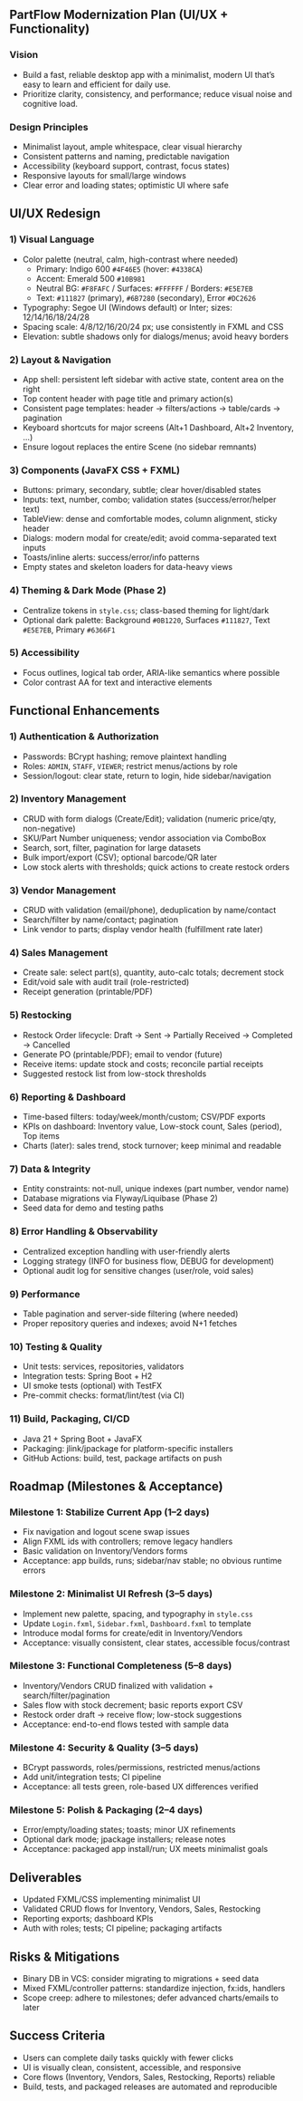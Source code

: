 ## PartFlow Modernization Plan (UI/UX + Functionality)

### Vision
- Build a fast, reliable desktop app with a minimalist, modern UI that’s easy to learn and efficient for daily use.
- Prioritize clarity, consistency, and performance; reduce visual noise and cognitive load.

### Design Principles
- Minimalist layout, ample whitespace, clear visual hierarchy
- Consistent patterns and naming, predictable navigation
- Accessibility (keyboard support, contrast, focus states)
- Responsive layouts for small/large windows
- Clear error and loading states; optimistic UI where safe

## UI/UX Redesign

### 1) Visual Language
- Color palette (neutral, calm, high-contrast where needed)
  - Primary: Indigo 600 `#4F46E5` (hover: `#4338CA`)
  - Accent: Emerald 500 `#10B981`
  - Neutral BG: `#F8FAFC` / Surfaces: `#FFFFFF` / Borders: `#E5E7EB`
  - Text: `#111827` (primary), `#6B7280` (secondary), Error `#DC2626`
- Typography: Segoe UI (Windows default) or Inter; sizes: 12/14/16/18/24/28
- Spacing scale: 4/8/12/16/20/24 px; use consistently in FXML and CSS
- Elevation: subtle shadows only for dialogs/menus; avoid heavy borders

### 2) Layout & Navigation
- App shell: persistent left sidebar with active state, content area on the right
- Top content header with page title and primary action(s)
- Consistent page templates: header → filters/actions → table/cards → pagination
- Keyboard shortcuts for major screens (Alt+1 Dashboard, Alt+2 Inventory, …)
- Ensure logout replaces the entire Scene (no sidebar remnants)

### 3) Components (JavaFX CSS + FXML)
- Buttons: primary, secondary, subtle; clear hover/disabled states
- Inputs: text, number, combo; validation states (success/error/helper text)
- TableView: dense and comfortable modes, column alignment, sticky header
- Dialogs: modern modal for create/edit; avoid comma-separated text inputs
- Toasts/inline alerts: success/error/info patterns
- Empty states and skeleton loaders for data-heavy views

### 4) Theming & Dark Mode (Phase 2)
- Centralize tokens in `style.css`; class-based theming for light/dark
- Optional dark palette: Background `#0B1220`, Surfaces `#111827`, Text `#E5E7EB`, Primary `#6366F1`

### 5) Accessibility
- Focus outlines, logical tab order, ARIA-like semantics where possible
- Color contrast AA for text and interactive elements

## Functional Enhancements

### 1) Authentication & Authorization
- Passwords: BCrypt hashing; remove plaintext handling
- Roles: `ADMIN`, `STAFF`, `VIEWER`; restrict menus/actions by role
- Session/logout: clear state, return to login, hide sidebar/navigation

### 2) Inventory Management
- CRUD with form dialogs (Create/Edit); validation (numeric price/qty, non-negative)
- SKU/Part Number uniqueness; vendor association via ComboBox
- Search, sort, filter, pagination for large datasets
- Bulk import/export (CSV); optional barcode/QR later
- Low stock alerts with thresholds; quick actions to create restock orders

### 3) Vendor Management
- CRUD with validation (email/phone), deduplication by name/contact
- Search/filter by name/contact; pagination
- Link vendor to parts; display vendor health (fulfillment rate later)

### 4) Sales Management
- Create sale: select part(s), quantity, auto-calc totals; decrement stock
- Edit/void sale with audit trail (role-restricted)
- Receipt generation (printable/PDF)

### 5) Restocking
- Restock Order lifecycle: Draft → Sent → Partially Received → Completed → Cancelled
- Generate PO (printable/PDF); email to vendor (future)
- Receive items: update stock and costs; reconcile partial receipts
- Suggested restock list from low-stock thresholds

### 6) Reporting & Dashboard
- Time-based filters: today/week/month/custom; CSV/PDF exports
- KPIs on dashboard: Inventory value, Low-stock count, Sales (period), Top items
- Charts (later): sales trend, stock turnover; keep minimal and readable

### 7) Data & Integrity
- Entity constraints: not-null, unique indexes (part number, vendor name)
- Database migrations via Flyway/Liquibase (Phase 2)
- Seed data for demo and testing paths

### 8) Error Handling & Observability
- Centralized exception handling with user-friendly alerts
- Logging strategy (INFO for business flow, DEBUG for development)
- Optional audit log for sensitive changes (user/role, void sales)

### 9) Performance
- Table pagination and server-side filtering (where needed)
- Proper repository queries and indexes; avoid N+1 fetches

### 10) Testing & Quality
- Unit tests: services, repositories, validators
- Integration tests: Spring Boot + H2
- UI smoke tests (optional) with TestFX
- Pre-commit checks: format/lint/test (via CI)

### 11) Build, Packaging, CI/CD
- Java 21 + Spring Boot + JavaFX
- Packaging: jlink/jpackage for platform-specific installers
- GitHub Actions: build, test, package artifacts on push

## Roadmap (Milestones & Acceptance)

### Milestone 1: Stabilize Current App (1–2 days)
- Fix navigation and logout scene swap issues
- Align FXML ids with controllers; remove legacy handlers
- Basic validation on Inventory/Vendors forms
- Acceptance: app builds, runs; sidebar/nav stable; no obvious runtime errors

### Milestone 2: Minimalist UI Refresh (3–5 days)
- Implement new palette, spacing, and typography in `style.css`
- Update `Login.fxml`, `Sidebar.fxml`, `Dashboard.fxml` to template
- Introduce modal forms for create/edit in Inventory/Vendors
- Acceptance: visually consistent, clear states, accessible focus/contrast

### Milestone 3: Functional Completeness (5–8 days)
- Inventory/Vendors CRUD finalized with validation + search/filter/pagination
- Sales flow with stock decrement; basic reports export CSV
- Restock order draft → receive flow; low-stock suggestions
- Acceptance: end-to-end flows tested with sample data

### Milestone 4: Security & Quality (3–5 days)
- BCrypt passwords, roles/permissions, restricted menus/actions
- Add unit/integration tests; CI pipeline
- Acceptance: all tests green, role-based UX differences verified

### Milestone 5: Polish & Packaging (2–4 days)
- Error/empty/loading states; toasts; minor UX refinements
- Optional dark mode; jpackage installers; release notes
- Acceptance: packaged app install/run; UX meets minimalist goals

## Deliverables
- Updated FXML/CSS implementing minimalist UI
- Validated CRUD flows for Inventory, Vendors, Sales, Restocking
- Reporting exports; dashboard KPIs
- Auth with roles; tests; CI pipeline; packaging artifacts

## Risks & Mitigations
- Binary DB in VCS: consider migrating to migrations + seed data
- Mixed FXML/controller patterns: standardize injection, fx:ids, handlers
- Scope creep: adhere to milestones; defer advanced charts/emails to later

## Success Criteria
- Users can complete daily tasks quickly with fewer clicks
- UI is visually clean, consistent, accessible, and responsive
- Core flows (Inventory, Vendors, Sales, Restocking, Reports) reliable
- Build, tests, and packaged releases are automated and reproducible
